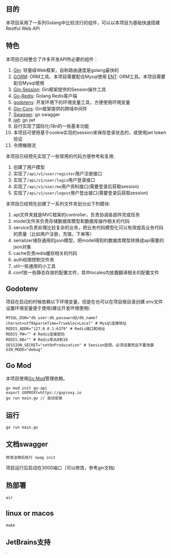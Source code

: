 
## 目的

本项目采用了一系列Golang中比较流行的组件，可以以本项目为基础快速搭建Restful Web API

## 特色

本项目已经整合了许多开发API所必要的组件：

1. [Gin](https://github.com/gin-gonic/gin): 轻量级Web框架，自称路由速度是golang最快的 
2. [GORM](http://gorm.io/docs/index.html): ORM工具。本项目需要配合Mysql使用
   [ENT](https://entgo.io/docs/getting-started): ORM工具。本项目需要配合Mysql使用
3. [Gin-Session](https://github.com/gin-contrib/sessions): Gin框架提供的Session操作工具
4. [Go-Redis](https://github.com/go-redis/redis): Golang Redis客户端
5. [godotenv](https://github.com/joho/godotenv): 开发环境下的环境变量工具，方便使用环境变量
6. [Gin-Cors](https://github.com/gin-contrib/cors): Gin框架提供的跨域中间件
7. [Swagger](github.com/swaggo/gin-swagger): go swagger
8. [jwt](https://github.com/dgrijalva/jwt-go): go jwt
9. 自行实现了国际化i18n的一些基本功能
10. 本项目可使用基于cookie实现的session来保存登录状态的，或使用jwt token验证
11. 令牌桶限流

本项目已经预先实现了一些常用的代码方便参考和复用:

1. 创建了用户模型
2. 实现了```/api/v1/user/register```用户注册接口
3. 实现了```/api/v1/user/login```用户登录接口
4. 实现了```/api/v1/user/me```用户资料接口(需要登录后获取session)
5. 实现了```/api/v1/user/logout```用户登出接口(需要登录后获取session)

本项目已经预先创建了一系列文件夹划分出下列模块:

1. api文件夹就是MVC框架的controller，负责协调各部件完成任务
2. model文件夹负责存储数据库模型和数据库操作相关的代码
3. service负责处理比较复杂的业务，把业务代码模型化可以有效提高业务代码的质量（比如用户注册，充值，下单等）
4. serializer储存通用的json模型，把model得到的数据库模型转换成api需要的json对象
5. cache负责redis缓存相关的代码
6. auth权限控制文件夹
7. util一些通用的小工具
8. conf放一些静态存放的配置文件，其中locales内放置翻译相关的配置文件

## Godotenv

项目在启动的时候依赖以下环境变量，但是在也可以在项目根目录创建.env文件设置环境变量便于使用(建议开发环境使用)

```shell
MYSQL_DSN="db_user:db_password@/db_name?charset=utf8&parseTime=True&loc=Local" # Mysql连接地址
REDIS_ADDR="127.0.0.1:6379" # Redis端口和地址
REDIS_PW="" # Redis连接密码
REDIS_DB="" # Redis库从0到10
SESSION_SECRET="setOnProducation" # Seesion密钥，必须设置而且不要泄露
GIN_MODE="debug"
```

## Go Mod

本项目使用[Go Mod](https://github.com/golang/go/wiki/Modules)管理依赖。

```shell
go mod init go-api
export GOPROXY=https://goproxy.io
go run main.go // 自动安装
```

## 运行

```shell
go run main.go
```

## 文档swagger
```swagger
修改注释后执行 swag init
```

项目运行后启动在3000端口（可以修改，参考gin文档)

## 热部署
```air
air
```
## linux or macos
```
make
```
## JetBrains支持
[<img src="https://github.com/jojo-jie/raw/go-api/master/jetbrains.png" style="zoom:15%;" />](http://jb.gg/OpenSource)

